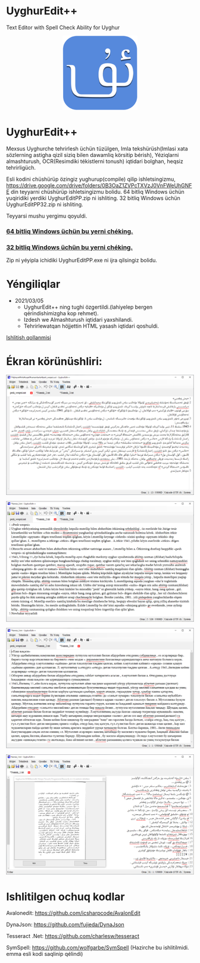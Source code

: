 # UyghurEdit++

Text Editor with Spell Check Ability for Uyghur
<p align="center">
  <img src="./Images/uyghur.png" width="200" height="200"/>
</p>

# UyghurEdit++
Mexsus Uyghurche tehrirlesh üchün tüzülgen, Imla tekshürüsh(Imlasi xata sözlerning astigha qizil siziq bilen dawamliq körsitip bérish), Yéziqlarni almashturush, OCR(Resimdiki tékistlerni tonush) iqtidari bolghan, heqsiz tehrirligüch.


Esli kodini chüshürüp özingiz yughurup(compile) qilip ishletsingizmu, https://drive.google.com/drive/folders/0B3OaZ1ZVPcTXVzJ0VnFWeUhGNFE din teyyarni chüshürüp ishletsingizmu bolidu.
64 bitliq Windows üchün yuqiridiki yerdiki UyghurEditPP.zip ni ishliting. 
32 bitliq Windows üchün UyghurEditPP32.zip ni ishliting.

Teyyarsi mushu yergimu qoyuldi. 
### [64 bitliq Windows üchün bu yerni chéking.](https://github.com/gheyret/UyghurEditPP/raw/main/UyghurEditPP/UyghurEditPP.zip)
### [32 bitliq Windows üchün bu yerni chéking.](https://github.com/gheyret/UyghurEditPP/raw/main/UyghurEditPP/UyghurEditPP32.zip)

Zip ni yéyipla ichidiki UyghurEditPP.exe ni ijra qilsingiz bolidu.

# Yéngiliqlar
  * 2021/03/05 
    * UyghurEdit++ ning tughi özgertildi.(lahiyelep bergen qérindishimizgha kop rehmet).
    * Izdesh we Almashturush iqtidari yaxshilandi.
    * Tehrirlewatqan höjjettin HTML yasash iqtidari qoshuldi.
 
[Ishlitish qollanmisi](https://github.com/gheyret/UyghurEditPP/wiki/Addiy-Ishlitish-Qollanmisi)

# Ékran körünüshliri:
<p>
  <img src="./screenshot/uey.png"/>
</p>
<p>
  <img src="./screenshot/uly.png"/>
</p>
<p>
  <img src="./screenshot/usy.png"/>
</p>
<p>
  <img src="./screenshot/ocr.png"/>
</p>

# Ishlitilgen ochuq kodlar
Avalonedit: https://github.com/icsharpcode/AvalonEdit

DynaJson: https://github.com/fujieda/DynaJson

Tesseract .Net: https://github.com/charlesw/tesseract

SymSpell: https://github.com/wolfgarbe/SymSpell (Hazirche bu ishlitilmidi. emma esli kodi saqlinip qélindi)
